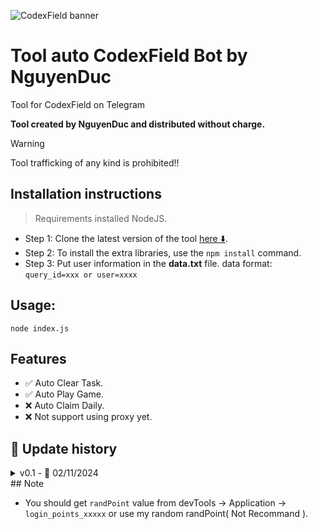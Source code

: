 ![CodexField banner](https://dappbay-static.bnbchain.org/static/dapp-uploads/Wbtv46VElvfu4PXyh3IIt)

# Tool auto CodexField Bot by NguyenDuc

Tool for CodexField on Telegram

**Tool created by NguyenDuc and distributed without charge.**

> [!WARNING]
> Tool trafficking of any kind is prohibited!!

## Installation instructions

> Requirements installed NodeJS.

- Step 1: Clone the latest version of the tool [here ⬇️](https://github.com/nguyenduc3701/CodexField.git).
- Step 2: To install the extra libraries, use the `npm install` command.
- Step 3: Put user information in the <b>data.txt</b> file.
  data format: `query_id=xxx or user=xxxx`

## Usage:

`node index.js`

## Features

- ✅ Auto Clear Task.
- ✅ Auto Play Game.
- ❌ Auto Claim Daily.
- ❌ Not support using proxy yet.

## 🔄 Update history

<details>
<summary>v0.1 - 📅 02/11/2024</summary>
- Provide resources for a preliminary look.
</details>
## Note

- You should get `randPoint` value from devTools -> Application -> `login_points_xxxxx` or use my random randPoint( Not Recommand ).
